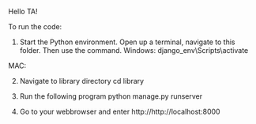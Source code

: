 Hello TA!

To run the code:

1. Start the Python environment. Open up a terminal, navigate to this folder. Then use the command.
   Windows:
   django_env\Scripts\activate

MAC:

2. Navigate to library directory
   cd library

3. Run the following program
   python manage.py runserver

4. Go to your webbrowser and enter
   http://http://localhost:8000
